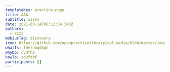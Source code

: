 ```yaml
---
templateKey: practice-page
title: AAA
subtitle: sssss
date: 2021-03-14T06:12:54.543Z
authors:
  - zzzz
mobiusTag: discovery
icon: https://github.com/openpracticelibrary/opl-media/blob/master/images/Needs%20an%20Image.png?raw=true
whatIs: fdvfdbgdbgh
whyDo: cvdfhb
howTo: cdvfdbf
participants: []
---
```

